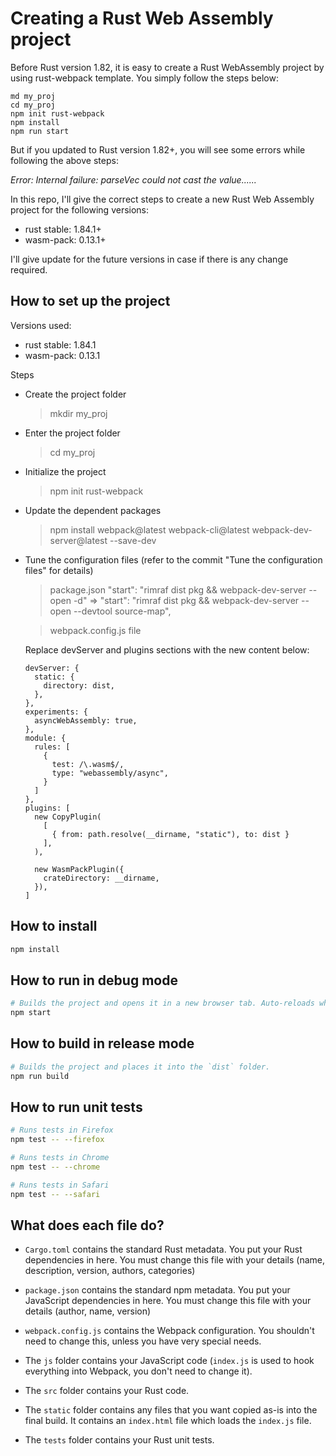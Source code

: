 # Creating a Rust Web Assembly project

Before Rust version 1.82, it is easy to create a Rust WebAssembly project by using rust-webpack template. You simply follow the steps below:

```
md my_proj
cd my_proj
npm init rust-webpack
npm install
npm run start
```

But if you updated to Rust version 1.82+, you will see some errors while following the above steps:

*Error: Internal failure: parseVec could not cast the value......*

In this repo, I'll give the correct steps to create a new Rust Web Assembly project for the following versions:

* rust stable: 1.84.1+
* wasm-pack: 0.13.1+

I'll give update for the future versions in case if there is any change required.


## How to set up the project

Versions used:

* rust stable: 1.84.1
* wasm-pack: 0.13.1

Steps

- Create the project folder
  > mkdir my_proj
- Enter the project folder
  > cd my_proj
- Initialize the project
  > npm init rust-webpack
- Update the dependent packages
  > npm install webpack@latest webpack-cli@latest webpack-dev-server@latest --save-dev
- Tune the configuration files (refer to the commit "Tune the configuration files" for details)
  > package.json
  > "start": "rimraf dist pkg && webpack-dev-server --open -d" =>
  > "start": "rimraf dist pkg && webpack-dev-server --open --devtool source-map",

  > webpack.config.js file

  Replace devServer and plugins sections with the new content below:

  ```
  devServer: {
    static: {
      directory: dist,
    },
  },
  experiments: {
    asyncWebAssembly: true,
  },
  module: {
    rules: [
      {
        test: /\.wasm$/,
        type: "webassembly/async",
      }
    ]
  },
  plugins: [
    new CopyPlugin(
      [
        { from: path.resolve(__dirname, "static"), to: dist }
      ],
    ),

    new WasmPackPlugin({
      crateDirectory: __dirname,
    }),
  ]
  ```

## How to install

```sh
npm install
```

## How to run in debug mode

```sh
# Builds the project and opens it in a new browser tab. Auto-reloads when the project changes.
npm start
```

## How to build in release mode

```sh
# Builds the project and places it into the `dist` folder.
npm run build
```

## How to run unit tests

```sh
# Runs tests in Firefox
npm test -- --firefox

# Runs tests in Chrome
npm test -- --chrome

# Runs tests in Safari
npm test -- --safari
```

## What does each file do?

* `Cargo.toml` contains the standard Rust metadata. You put your Rust dependencies in here. You must change this file with your details (name, description, version, authors, categories)

* `package.json` contains the standard npm metadata. You put your JavaScript dependencies in here. You must change this file with your details (author, name, version)

* `webpack.config.js` contains the Webpack configuration. You shouldn't need to change this, unless you have very special needs.

* The `js` folder contains your JavaScript code (`index.js` is used to hook everything into Webpack, you don't need to change it).

* The `src` folder contains your Rust code.

* The `static` folder contains any files that you want copied as-is into the final build. It contains an `index.html` file which loads the `index.js` file.

* The `tests` folder contains your Rust unit tests.
